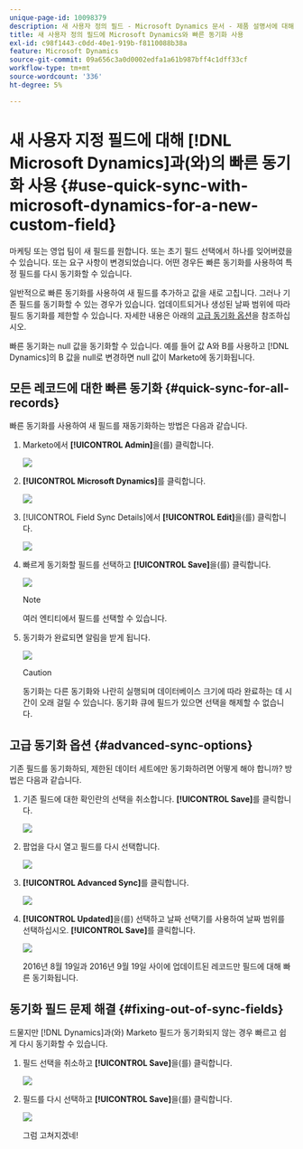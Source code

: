 ```yaml
---
unique-page-id: 10098379
description: 새 사용자 정의 필드 - Microsoft Dynamics 문서 - 제품 설명서에 대해 Marketo과 빠른 동기화 사용
title: 새 사용자 정의 필드에 Microsoft Dynamics와 빠른 동기화 사용
exl-id: c98f1443-c0dd-40e1-919b-f8110088b38a
feature: Microsoft Dynamics
source-git-commit: 09a656c3a0d0002edfa1a61b987bff4c1dff33cf
workflow-type: tm+mt
source-wordcount: '336'
ht-degree: 5%

---
```


# 새 사용자 지정 필드에 대해 [!DNL Microsoft Dynamics]과(와)의 빠른 동기화 사용 {#use-quick-sync-with-microsoft-dynamics-for-a-new-custom-field}

마케팅 또는 영업 팀이 새 필드를 원합니다. 또는 초기 필드 선택에서 하나를 잊어버렸을 수 있습니다. 또는 요구 사항이 변경되었습니다. 어떤 경우든 빠른 동기화를 사용하여 특정 필드를 다시 동기화할 수 있습니다.

일반적으로 빠른 동기화를 사용하여 새 필드를 추가하고 값을 새로 고칩니다. 그러나 기존 필드를 동기화할 수 있는 경우가 있습니다. 업데이트되거나 생성된 날짜 범위에 따라 필드 동기화를 제한할 수 있습니다. 자세한 내용은 아래의 [고급 동기화 옵션](#Advanced_Sync_Options)을 참조하십시오.

빠른 동기화는 null 값을 동기화할 수 있습니다. 예를 들어 값 A와 B를 사용하고 [!DNL Dynamics]의 B 값을 null로 변경하면 null 값이 Marketo에 동기화됩니다.

## 모든 레코드에 대한 빠른 동기화 {#quick-sync-for-all-records}

빠른 동기화를 사용하여 새 필드를 재동기화하는 방법은 다음과 같습니다.

1. Marketo에서 **[!UICONTROL Admin]**&#x200B;을(를) 클릭합니다.

   ![](assets/image2016-8-19-11-3a14-3a5.png)

1. **[!UICONTROL Microsoft Dynamics]**&#x200B;를 클릭합니다.

   ![](assets/image2016-8-19-11-3a15-3a8.png)

1. [!UICONTROL Field Sync Details]에서 **[!UICONTROL Edit]**&#x200B;을(를) 클릭합니다.

   ![](assets/image2016-8-19-11-3a16-3a22.png)

1. 빠르게 동기화할 필드를 선택하고 **[!UICONTROL Save]**&#x200B;을(를) 클릭합니다.

   ![](assets/image2016-8-25-15-3a26-3a11.png)

   >[!NOTE]
   >
   >여러 엔티티에서 필드를 선택할 수 있습니다.

1. 동기화가 완료되면 알림을 받게 됩니다.

   ![](assets/field-sync-update-notification.png)

   >[!CAUTION]
   >
   >동기화는 다른 동기화와 나란히 실행되며 데이터베이스 크기에 따라 완료하는 데 시간이 오래 걸릴 수 있습니다. 동기화 큐에 필드가 있으면 선택을 해제할 수 없습니다.

## 고급 동기화 옵션 {#advanced-sync-options}

기존 필드를 동기화하되, 제한된 데이터 세트에만 동기화하려면 어떻게 해야 합니까? 방법은 다음과 같습니다.

1. 기존 필드에 대한 확인란의 선택을 취소합니다. **[!UICONTROL Save]**&#x200B;를 클릭합니다.

   ![](assets/image2016-8-25-16-3a16-3a32.png)

1. 팝업을 다시 열고 필드를 다시 선택합니다.

   ![](assets/select-field-reselect-hand.png)

1. **[!UICONTROL Advanced Sync]**&#x200B;를 클릭합니다.

   ![](assets/image2016-8-25-15-3a52-3a9.png)

1. **[!UICONTROL Updated]**&#x200B;을(를) 선택하고 날짜 선택기를 사용하여 날짜 범위를 선택하십시오. **[!UICONTROL Save]**&#x200B;를 클릭합니다.

   ![](assets/image2016-8-25-16-3a0-3a3.png)

   2016년 8월 19일과 2016년 9월 19일 사이에 업데이트된 레코드만 필드에 대해 빠른 동기화됩니다.

## 동기화 필드 문제 해결 {#fixing-out-of-sync-fields}

드물지만 [!DNL Dynamics]과(와) Marketo 필드가 동기화되지 않는 경우 빠르고 쉽게 다시 동기화할 수 있습니다.

1. 필드 선택을 취소하고 **[!UICONTROL Save]**&#x200B;을(를) 클릭합니다.

   ![](assets/image2016-8-25-16-3a16-3a32-1.png)

1. 필드를 다시 선택하고 **[!UICONTROL Save]**&#x200B;을(를) 클릭합니다.

   ![](assets/image2016-8-25-16-3a20-3a45.png)

   그럼 고쳐지겠네!
